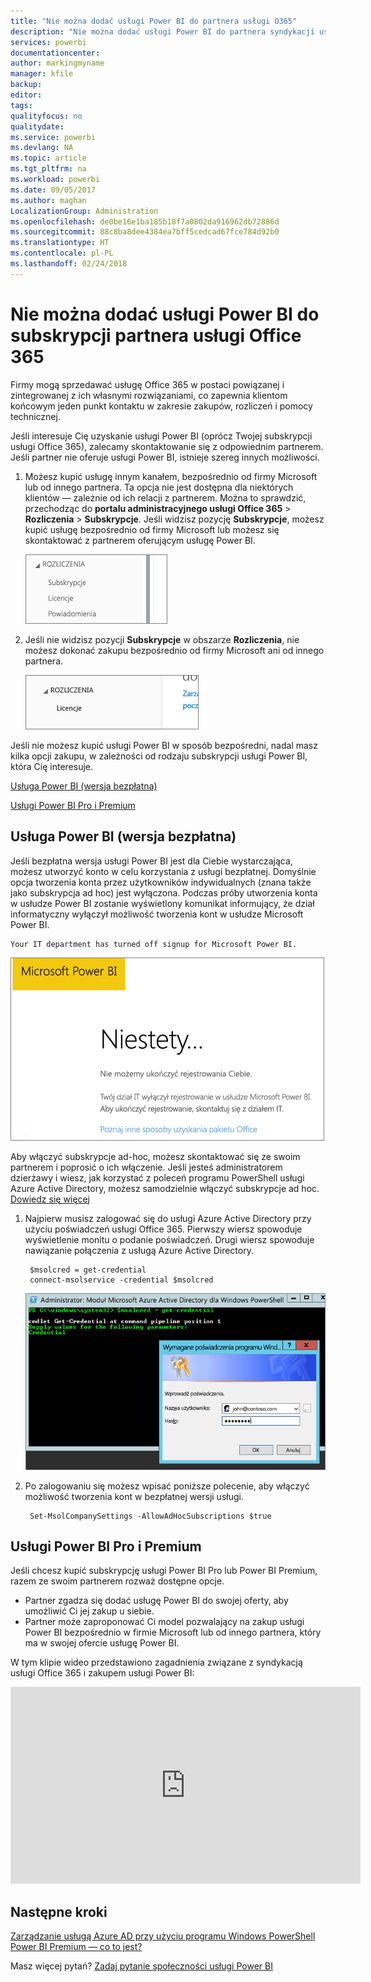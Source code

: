 ```yaml
---
title: "Nie można dodać usługi Power BI do partnera usługi O365"
description: "Nie można dodać usługi Power BI do partnera syndykacji usługi Office 365. Model syndykowany to model zakupów używany w kontekście usługi Office 365."
services: powerbi
documentationcenter: 
author: markingmyname
manager: kfile
backup: 
editor: 
tags: 
qualityfocus: no
qualitydate: 
ms.service: powerbi
ms.devlang: NA
ms.topic: article
ms.tgt_pltfrm: na
ms.workload: powerbi
ms.date: 09/05/2017
ms.author: maghan
LocalizationGroup: Administration
ms.openlocfilehash: de0be16e1ba185b18f7a0802da916962db72886d
ms.sourcegitcommit: 88c8ba8dee4384ea7bff5cedcad67fce784d92b0
ms.translationtype: HT
ms.contentlocale: pl-PL
ms.lasthandoff: 02/24/2018
---
```

# <a name="unable-to-add-power-bi-to-office-365-partner-subscription"></a>Nie można dodać usługi Power BI do subskrypcji partnera usługi Office 365
Firmy mogą sprzedawać usługę Office 365 w postaci powiązanej i zintegrowanej z ich własnymi rozwiązaniami, co zapewnia klientom końcowym jeden punkt kontaktu w zakresie zakupów, rozliczeń i pomocy technicznej.

Jeśli interesuje Cię uzyskanie usługi Power BI (oprócz Twojej subskrypcji usługi Office 365), zalecamy skontaktowanie się z odpowiednim partnerem. Jeśli partner nie oferuje usługi Power BI, istnieje szereg innych możliwości.

1. Możesz kupić usługę innym kanałem, bezpośrednio od firmy Microsoft lub od innego partnera. Ta opcja nie jest dostępna dla niektórych klientów — zależnie od ich relacji z partnerem. Można to sprawdzić, przechodząc do **portalu administracyjnego usługi Office 365** > **Rozliczenia** > **Subskrypcje**. Jeśli widzisz pozycję **Subskrypcje**, możesz kupić usługę bezpośrednio od firmy Microsoft lub możesz się skontaktować z partnerem oferującym usługę Power BI.
   
    ![](media/service-admin-syndication-partner/billingsub.png)
2. Jeśli nie widzisz pozycji **Subskrypcje** w obszarze **Rozliczenia**, nie możesz dokonać zakupu bezpośrednio od firmy Microsoft ani od innego partnera. 
   
   ![](media/service-admin-syndication-partner/billing.png)

Jeśli nie możesz kupić usługi Power BI w sposób bezpośredni, nadal masz kilka opcji zakupu, w zależności od rodzaju subskrypcji usługi Power BI, która Cię interesuje.

[Usługa Power BI (wersja bezpłatna)](#power-bi-free)

[Usługi Power BI Pro i Premium](#power-bi-pro)

## <a name="power-bi-free"></a>Usługa Power BI (wersja bezpłatna)
Jeśli bezpłatna wersja usługi Power BI jest dla Ciebie wystarczająca, możesz utworzyć konto w celu korzystania z usługi bezpłatnej. Domyślnie opcja tworzenia konta przez użytkowników indywidualnych (znana także jako subskrypcja ad hoc) jest wyłączona. Podczas próby utworzenia konta w usłudze Power BI zostanie wyświetlony komunikat informujący, że dział informatyczny wyłączył możliwość tworzenia kont w usłudze Microsoft Power BI.

    Your IT department has turned off signup for Microsoft Power BI.

![](media/service-admin-syndication-partner/sorry.png)

Aby włączyć subskrypcje ad-hoc, możesz skontaktować się ze swoim partnerem i poprosić o ich włączenie. Jeśli jesteś administratorem dzierżawy i wiesz, jak korzystać z poleceń programu PowerShell usługi Azure Active Directory, możesz samodzielnie włączyć subskrypcje ad hoc. [Dowiedz się więcej](https://technet.microsoft.com/library/jj151815.aspx)

1. Najpierw musisz zalogować się do usługi Azure Active Directory przy użyciu poświadczeń usługi Office 365. Pierwszy wiersz spowoduje wyświetlenie monitu o podanie poświadczeń. Drugi wiersz spowoduje nawiązanie połączenia z usługą Azure Active Directory.
   
        $msolcred = get-credential
        connect-msolservice -credential $msolcred
   
    ![](media/service-admin-syndication-partner/aad-signin.png)
2. Po zalogowaniu się możesz wpisać poniższe polecenie, aby włączyć możliwość tworzenia kont w bezpłatnej wersji usługi.
   
        Set-MsolCompanySettings -AllowAdHocSubscriptions $true

## <a name="power-bi-pro-and-premium"></a>Usługi Power BI Pro i Premium
Jeśli chcesz kupić subskrypcję usługi Power BI Pro lub Power BI Premium, razem ze swoim partnerem rozważ dostępne opcje.

* Partner zgadza się dodać usługę Power BI do swojej oferty, aby umożliwić Ci jej zakup u siebie.
* Partner może zaproponować Ci model pozwalający na zakup usługi Power BI bezpośrednio w firmie Microsoft lub od innego partnera, który ma w swojej ofercie usługę Power BI.

W tym klipie wideo przedstawiono zagadnienia związane z syndykacją usługi Office 365 i zakupem usługi Power BI:

<iframe width="560" height="315" src="https://www.youtube.com/embed/C357phT94A8" frameborder="0" allowfullscreen></iframe>

## <a name="next-steps"></a>Następne kroki
[Zarządzanie usługą Azure AD przy użyciu programu Windows PowerShell](https://technet.microsoft.com/library/jj151815.aspx)  
[Power BI Premium — co to jest?](service-premium.md)

Masz więcej pytań? [Zadaj pytanie społeczności usługi Power BI](http://community.powerbi.com/)

